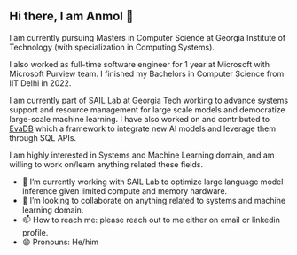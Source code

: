 ## Hi there, I am Anmol 👋

I am currently pursuing Masters in Computer Science at Georgia Institute of Technology (with specialization in Computing Systems). 

I also worked as full-time software engineer for 1 year at Microsoft with Microsoft Purview team. I finished my Bachelors in Computer Science from IIT Delhi in 2022.

I am currently part of [SAIL Lab](https://gatech-sysml.github.io) at Georgia Tech working to advance systems support and resource management for large scale models and democratize large-scale machine learning. I have also worked on and contributed to [EvaDB](https://github.com/georgia-tech-db/evadb) which a framework to integrate new AI models and leverage them through SQL APIs.

I am highly interested in Systems and Machine Learning domain, and am willing to work on/learn anything related these fields.

<!--
**anmolagarwalcp810/anmolagarwalcp810** is a ✨ _special_ ✨ repository because its `README.md` (this file) appears on your GitHub profile.

Here are some ideas to get you started:

- 🔭 I’m currently working on ...
- 🌱 I’m currently learning ...
- 👯 I’m looking to collaborate on ...
- 🤔 I’m looking for help with ...
- 💬 Ask me about ...
- 📫 How to reach me: ...
- 😄 Pronouns: ...
- ⚡ Fun fact: ...
-->

- 🔭 I’m currently working with SAIL Lab to optimize large language model inference given limited compute and memory hardware.
- 👯 I’m looking to collaborate on anything related to systems and machine learning domain.
- 📫 How to reach me: please reach out to me either on email or linkedin profile.
- 😄 Pronouns: He/him
